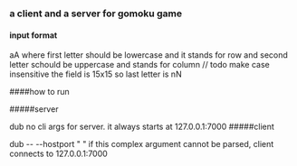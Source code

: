 ### a client and a server for gomoku game

#### input format

aA
where first letter should be lowercase and it stands for row and second letter schould be uppercase and stands for column
// todo make case insensitive
the field is 15x15 so last letter is nN

####how to run

#####server

dub
no cli args for server. it always starts at 127.0.0.1:7000
#####client

dub -- --hostport "<host> <port>"
if this complex argument cannot be parsed, client connects to 127.0.0.1:7000
